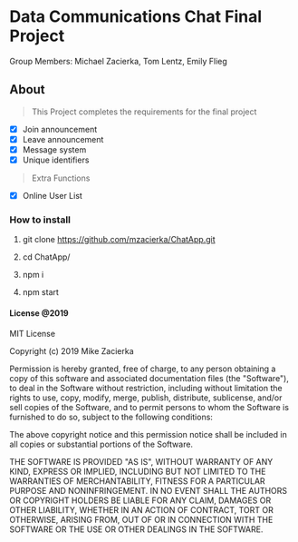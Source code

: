 # Data Communications Chat Final Project

Group Members: Michael Zacierka, Tom Lentz, Emily Flieg

## About

> This Project completes the requirements for the final project

- [x] Join announcement
- [x] Leave announcement
- [x] Message system
- [x] Unique identifiers

> Extra Functions

- [x] Online User List

### How to install

 1. git clone https://github.com/mzacierka/ChatApp.git

 2. cd ChatApp/

 3. npm i

 4. npm start

#### License @2019

MIT License

Copyright (c) 2019 Mike Zacierka

Permission is hereby granted, free of charge, to any person obtaining a copy
of this software and associated documentation files (the "Software"), to deal
in the Software without restriction, including without limitation the rights
to use, copy, modify, merge, publish, distribute, sublicense, and/or sell
copies of the Software, and to permit persons to whom the Software is
furnished to do so, subject to the following conditions:

The above copyright notice and this permission notice shall be included in all
copies or substantial portions of the Software.

THE SOFTWARE IS PROVIDED "AS IS", WITHOUT WARRANTY OF ANY KIND, EXPRESS OR
IMPLIED, INCLUDING BUT NOT LIMITED TO THE WARRANTIES OF MERCHANTABILITY,
FITNESS FOR A PARTICULAR PURPOSE AND NONINFRINGEMENT. IN NO EVENT SHALL THE
AUTHORS OR COPYRIGHT HOLDERS BE LIABLE FOR ANY CLAIM, DAMAGES OR OTHER
LIABILITY, WHETHER IN AN ACTION OF CONTRACT, TORT OR OTHERWISE, ARISING FROM,
OUT OF OR IN CONNECTION WITH THE SOFTWARE OR THE USE OR OTHER DEALINGS IN THE
SOFTWARE.
